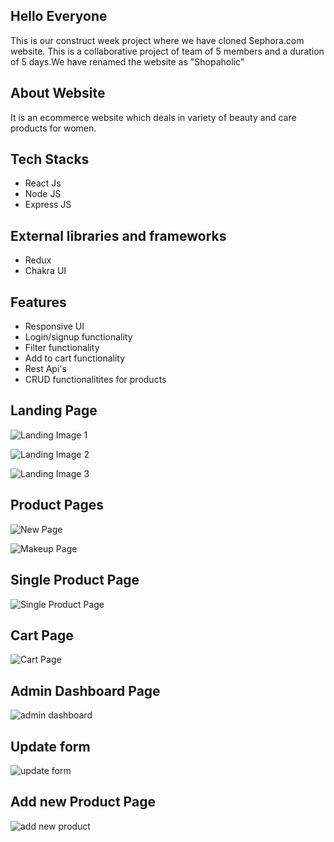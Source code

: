 ## Hello Everyone

This is our construct week project where we have cloned Sephora.com website. This is a collaborative project of team of 5 members and a duration of 5 days.We have renamed the website as "Shopaholic"

## About Website

It is an ecommerce website which deals in variety of beauty and care products for women.

## Tech Stacks

- React Js
- Node JS
- Express JS

## External libraries and frameworks

- Redux
- Chakra UI

## Features

- Responsive UI
- Login/signup functionality
- Filter functionality
- Add to cart functionality
- Rest Api's
- CRUD functionalitites for products

## Landing Page

![Landing Image 1](Shopahoilc-App/src/Images/landing1.jpg)

![Landing Image 2](Shopahoilc-App/src/Images/landing2.jpg)

![Landing Image 3](Shopahoilc-App/src/Images/landing3.jpg)

## Product Pages

![New Page](Shopahoilc-App/src/Images/new.jpg)

![Makeup Page](Shopahoilc-App/src/Images/makeup.jpg)

## Single Product Page

![Single Product Page](Shopahoilc-App/src/Images/single.jpg)

## Cart Page

![Cart Page](Shopahoilc-App/src/Images/cart.jpg)

## Admin Dashboard Page

![admin dashboard](Shopahoilc-App/src/Images/admindash.jpg)

## Update form

![update form](Shopahoilc-App/src/Images/update.jpg)

## Add new Product Page

![add new product](Shopahoilc-App/src/Images/addnew.jpg)
